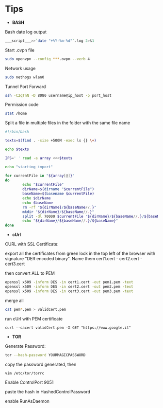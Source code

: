 # Tips


* **BASH**

Bash date log output
```bash
___script___>>`date "+%Y-%m-%d"`.log 2>&1
```

Start .ovpn file

```bash
sudo openvpn --config ***.ovpn --verb 4
```

Network usage
```bash
sudo nethogs wlan0
```

Tunnel Port Forward
```bash
ssh -C2qTnN -D 8080 username@ip_host -p port_host
```

Permission code 
```bash
stat /home
```


Split a file in multiple files in the folder with the same file name

```bash
#!/bin/bash

texts=$(find . -size +500M -exec ls {} \+)

echo $texts

IFS=' ' read -a array <<<$texts

echo "starting import"

for currentFile in "${array[@]}"
do
        echo "$currentFile"
        dirName=$(dirname "$currentFile")
        baseName=$(basename $currentFile)
        echo $dirName
        echo $baseName
        rm -rf "${dirName}/${baseName//.}"
        mkdir "${dirName}/${baseName//.}"
        split -dl 70000 $currentFile "${dirName}/${baseName//.}/${baseName}."
        echo "${dirName}/${baseName//.}/${baseName}"
done
```

* **cUrl**

CURL with SSL Certificate: 

export all the certificates from green lock in the top left of the browser with signature "DER encoded binary". 
Name them cert1.cert - cert2.cert - cert3.cert

then convert ALL to PEM

```bash
openssl x509 -inform DES -in cert1.cert -out pem1.pem -text
openssl x509 -inform DES -in cert2.cert -out pem2.pem -text
openssl x509 -inform DES -in cert3.cert -out pem3.pem -text
```

merge all

```bash
cat pem*.pem > validCert.pem
```

run cUrl with PEM certificate
```
curl --cacert validCert.pem -X GET "https://www.google.it"
```


* **TOR**

Generate Password: 

```bash 
tor --hash-password YOURMAGICPASSWORD
```

copy the password generated, then

```bash
vim /etc/tor/torrc
```

Enable ControlPort 9051

paste the hash in HashedControlPassword

enable RunAsDaemon
